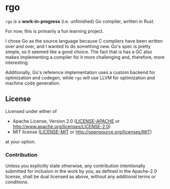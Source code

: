 # rgo

`rgo` is a **work-in-progress** (i.e. unfinished) Go compiler, written
in Rust.

For now, this is primarily a fun learning project.

I chose Go as the source language because C compilers have been written over and
over, and I wanted to do something new. Go's spec is pretty simple, so it seemed
like a good choice. The fact that is has a GC also makes implementing a compiler
for it more challenging and, therefore, more interesting.

Additionally, Go's reference implementation uses a custom backend for
optimization and codegen, while `rgo` will use LLVM for optimization and machine
code generation.

## License

Licensed under either of

 * Apache License, Version 2.0 ([LICENSE-APACHE](LICENSE-APACHE) or
   http://www.apache.org/licenses/LICENSE-2.0)
 * MIT license ([LICENSE-MIT](LICENSE-MIT) or
   http://opensource.org/licenses/MIT)

at your option.

### Contribution

Unless you explicitly state otherwise, any contribution intentionally submitted
for inclusion in the work by you, as defined in the Apache-2.0 license, shall be
dual licensed as above, without any additional terms or conditions.

